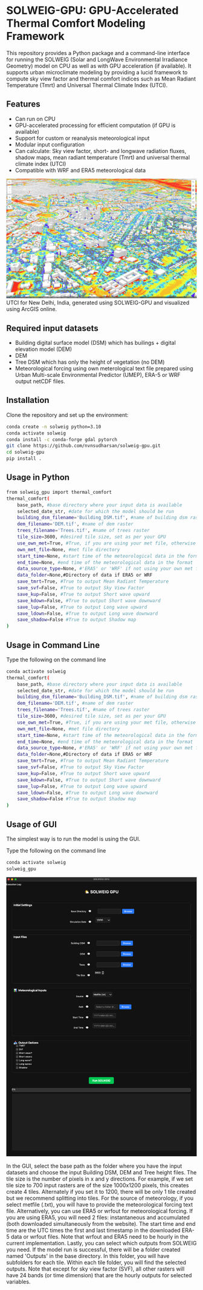 # SOLWEIG-GPU: GPU-Accelerated Thermal Comfort Modeling Framework

This repository provides a Python package and a command-line interface for running the SOLWEIG (Solar and LongWave Environmental Irradiance Geometry) model on CPU as well as with GPU acceleration (if available). It supports urban microclimate modeling by providing a lucid framework to compute sky view factor and thermal comfort indices such as Mean Radiant Temperature (Tmrt) and Universal Thermal Climate Index (UTCI).

## Features
- Can run on CPU
- GPU-accelerated processing for efficient computation (if GPU is available)
- Support for custom or reanalysis meteorological input
- Modular input configuration
- Can calculate: Sky view factor, short- and longwave radiation fluxes, shadow maps, mean radiant temperature (Tmrt) and universal thermal climate index (UTCI)
- Compatible with WRF and ERA5 meteorological data

![UTCI for New Delhi](/UTCI_New_Delhi.jpeg)
UTCI for New Delhi, India, generated using SOLWEIG-GPU and visualized using ArcGIS online.

## Required input datasets    
- Building digital surface model (DSM) which has builings + digital elevation model (DEM)
- DEM
- Tree DSM which has only the height of vegetation (no DEM)
- Meteorological forcing using own meterological text file prepared using Urban Multi-scale Environmental Predictor (UMEP), ERA-5 or WRF output netCDF files.

## Installation

Clone the repository and set up the environment:

```bash
conda create -n solweig python=3.10
conda activate solweig
conda install -c conda-forge gdal pytorch
git clone https://github.com/nvnsudharsan/solweig-gpu.git
cd solweig-gpu
pip install .
```

## Usage in Python

```bash
from solweig_gpu import thermal_comfort
thermal_comfort(
    base_path, #base directory where your input data is available
    selected_date_str, #date for which the model should be run
    building_dsm_filename='Building_DSM.tif', #name of building dsm raster
    dem_filename='DEM.tif', #name of dem raster
    trees_filename='Trees.tif', #name of trees raster
    tile_size=3600, #desired tile size, set as per your GPU
    use_own_met=True, #True, if you are using your met file, otherwise False
    own_met_file=None, #met file directory
    start_time=None, #start time of the meteorological data in the format 'YYYY-MM-DD HH:MM:SS'
    end_time=None, #end time of the meteorological data in the format 'YYYY-MM-DD HH:MM:SS'
    data_source_type=None, #'ERA5' or 'WRF' if not using your own met file
    data_folder=None,#Directory of data if ERA5 or WRF
    save_tmrt=True, #True to output Mean Radiant Temperature 
    save_svf=False, #True to output Sky View Factor
    save_kup=False, #True to output Short wave upward
    save_kdown=False, #True to output Short wave downward
    save_lup=False, #True to output Long wave upward
    save_ldown=False, #True to output Long wave downward
    save_shadow=False #True to output Shadow map
)
```

## Usage in Command Line
Type the following on the command line
``` bash
conda activate solweig
thermal_comfort(
    base_path, #base directory where your input data is available
    selected_date_str, #date for which the model should be run
    building_dsm_filename='Building_DSM.tif', #name of building dsm raster
    dem_filename='DEM.tif', #name of dem raster
    trees_filename='Trees.tif', #name of trees raster
    tile_size=3600, #desired tile size, set as per your GPU
    use_own_met=True, #True, if you are using your met file, otherwise False
    own_met_file=None, #met file directory
    start_time=None, #start time of the meteorological data in the format 'YYYY-MM-DD HH:MM:SS'
    end_time=None, #end time of the meteorological data in the format 'YYYY-MM-DD HH:MM:SS'
    data_source_type=None, #'ERA5' or 'WRF' if not using your own met file
    data_folder=None,#Directory of data if ERA5 or WRF
    save_tmrt=True, #True to output Mean Radiant Temperature 
    save_svf=False, #True to output Sky View Factor
    save_kup=False, #True to output Short wave upward
    save_kdown=False, #True to output Short wave downward
    save_lup=False, #True to output Long wave upward
    save_ldown=False, #True to output Long wave downward
    save_shadow=False #True to output Shadow map
)
```

## Usage of GUI

The simplest way is to run the model is using the GUI.

Type the following on the command line
```bash
conda activate solweig
solweig_gpu
```
![GUI](/GUI.png)

In the GUI, select the base path as the folder where you have the input datasets and choose the input Building DSM, DEM and Tree height files. The tile size is the number of pixels in x and y directions. For example, if we set tile size to 700 input rasters are of the size 1000x1200 pixels, this creates create 4 tiles. Alternately if you set it to 1200, there will be only 1 tile created but we recommend splitting into tiles. For the source of meteorology, if you select metfile (.txt), you will have to provide the meteorological forcing text file. Alternatively, you can use ERA5 or wrfout for meteorological forcing. If you are using ERA5, you will need 2 files: instantaneous and accumulated (both downloaded simultaneously from the website). The start time and end time are the UTC times the first and last timestamp in the downloaded ERA-5 data or wrfout files. Note that wrfout and ERA5 need to be hourly in the current implementation. Lastly, you can select which outputs from SOLWEIG you need. If the model run is successful, there will be a folder created named 'Outputs' in the base directory. In this folder, you will have subfolders for each tile. Within each tile folder, you will find the selected outputs. Note that except for sky view factor (SVF), all other rasters will have 24 bands (or time dimension) that are the hourly outputs for selected variables.
